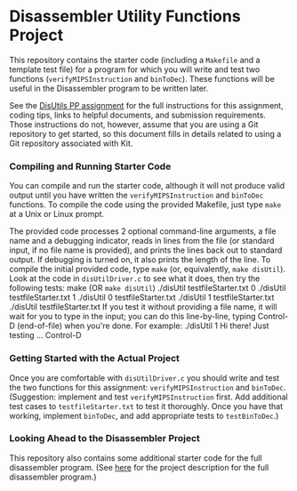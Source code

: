 #  Disassembler Utility Functions Project

This repository contains the starter code (including a `Makefile` and a
template test file) for a program for which you will write and
test two functions (`verifyMIPSInstruction` and `binToDec`).  These
functions will be useful in the Disassembler program to be written later.

See the
[DisUtils PP assignment](www.cs.kzoo.edu/cs230/Projects/DisUtilitiesProj.html)
for the full instructions for this assignment, coding tips, links to helpful
documents, and submission requirements.  Those instructions do not,
however, assume that you are using a Git repository to get started, so this
document fills in details related to using a Git repository associated with
Kit.

### Compiling and Running Starter Code

You can compile and run the starter code, although it will not produce
valid output until you have written the `verifyMIPSInstruction` and
`binToDec` functions.  To compile the code using the provided Makefile,
just type `make` at a Unix or Linux prompt.

The provided code processes 2 optional command-line arguments, a file name
and a debugging indicator, reads in lines from the file (or standard input,
if no file name is provided), and prints the lines back out to standard
output.  If debugging is turned on, it also prints the length of the line.
To compile the initial provided code, type `make` (or, equivalently,
`make disUtil`).  Look at the code in `disUtilDriver.c` to see what it
does, then try the following tests:
    make           (OR `make disUtil`)
    ./disUtil testfileStarter.txt 0
    ./disUtil testfileStarter.txt 1
    ./disUtil 0 testfileStarter.txt
    ./disUtil 1 testfileStarter.txt
    ./disUtil testfileStarter.txt
If you test it without providing a file name, it will wait for you to type
in the input; you can do this line-by-line, typing Control-D (end-of-file)
when you're done.  For example:
    ./disUtil 1
    Hi there!
    Just testing ...
    Control-D

### Getting Started with the Actual Project

Once you are comfortable with `disUtilDriver.c` you should write and test the
two functions for this assignment: `verifyMIPSInstruction` and `binToDec`.
(Suggestion: implement and test `verifyMIPSInstruction` first.  Add
additional test cases to `testfileStarter.txt` to test it thoroughly.  Once
you have that working, implement `binToDec`, and add appropriate tests to
`testBinToDec`.)

### Looking Ahead to the Disassembler Project

This repository also contains some additional starter code for the
full disassembler program.
(See [here](http://www.cs.kzoo.edu/cs230/Projects/DisassemblerProj.html)
for the project description for the full disassembler program.)

